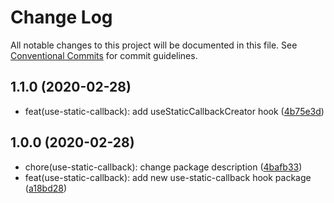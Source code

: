 # Change Log

All notable changes to this project will be documented in this file.
See [Conventional Commits](https://conventionalcommits.org) for commit guidelines.

## 1.1.0 (2020-02-28)

* feat(use-static-callback): add useStaticCallbackCreator hook ([4b75e3d](https://github.com/byteclaw/hooks/commit/4b75e3d))





## 1.0.0 (2020-02-28)

* chore(use-static-callback): change package description ([4bafb33](https://github.com/byteclaw/hooks/commit/4bafb33))
* feat(use-static-callback): add new use-static-callback hook package ([a18bd28](https://github.com/byteclaw/hooks/commit/a18bd28))

